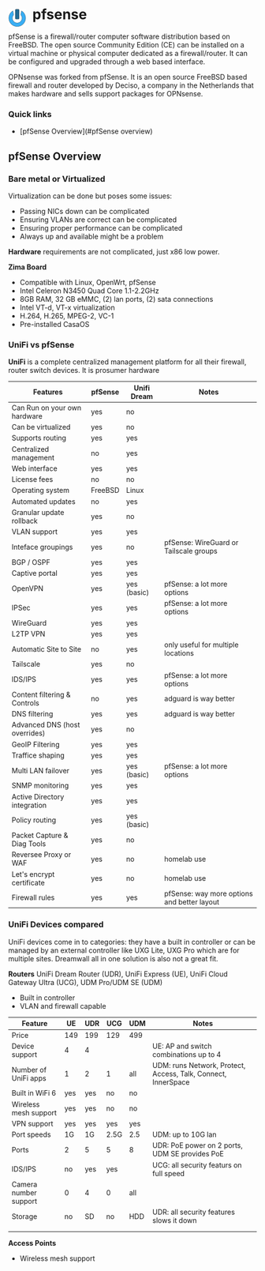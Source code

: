 # pfsense <img style="margin: 6px 13px 0px 0px" align="left" src="../../../data/images/logo_36x36.png" />

pfSense is a firewall/router computer software distribution based on FreeBSD. The open source 
Community Edition (CE) can be installed on a virtual machine or physical computer dedicated as a 
firewall/router. It can be configured and upgraded through a web based interface.

OPNsense was forked from pfSense. It is an open source FreeBSD based firewall and router developed by 
Deciso, a company in the Netherlands that makes hardware and sells support packages for OPNsense.

### Quick links
* [pfSense Overview](#pfSense overview)

## pfSense Overview

### Bare metal or Virtualized
Virtualization can be done but poses some issues:
* Passing NICs down can be complicated
* Ensuring VLANs are correct can be complicated
* Ensuring proper performance can be complicated
* Always up and available might be a problem

**Hardware** requirements are not complicated, just x86 low power.

**Zima Board**
* Compatible with Linux, OpenWrt, pfSense
* Intel Celeron N3450 Quad Core 1.1-2.2GHz
* 8GB RAM, 32 GB eMMC, (2) lan ports, (2) sata connections
* Intel VT-d, VT-x virtualization
* H.264, H.265, MPEG-2, VC-1
* Pre-installed CasaOS

### UniFi vs pfSense
**UniFi** is a complete centralized management platform for all their firewall, router switch 
devices. It is prosumer hardware

| Features                      | pfSense | Unifi Dream | Notes
| ----------------------------- | ------- | ----------- | -------------------------
| Can Run on your own hardware  | yes     | no          | 
| Can be virtualized            | yes     | no          | 
| Supports routing              | yes     | yes         | 
| Centralized management        | no      | yes         | 
| Web interface                 | yes     | yes         | 
| License fees                  | no      | no          | 
| Operating system              | FreeBSD | Linux       |
| Automated updates             | no      | yes         | 
| Granular update rollback      | yes     | no          | 
| VLAN support                  | yes     | yes         | 
| Inteface groupings            | yes     | no          | pfSense: WireGuard or Tailscale groups  
| BGP / OSPF                    | yes     | yes         |
| Captive portal                | yes     | yes         |
| OpenVPN                       | yes     | yes (basic) | pfSense: a lot more options
| IPSec                         | yes     | yes         | pfSense: a lot more options
| WireGuard                     | yes     | yes         | 
| L2TP VPN                      | yes     | yes         |
| Automatic Site to Site        | no      | yes         | only useful for multiple locations
| Tailscale                     | yes     | no          | 
| IDS/IPS                       | yes     | yes         | pfSense: a lot more options
| Content filtering & Controls  | no      | yes         | adguard is way better
| DNS filtering                 | yes     | yes         | adguard is way better
| Advanced DNS (host overrides) | yes     | no          |
| GeoIP Filtering               | yes     | yes         |
| Traffice shaping              | yes     | yes         |
| Multi LAN failover            | yes     | yes (basic) | pfSense: a lot more options
| SNMP monitoring               | yes     | yes         |
| Active Directory integration  | yes     | yes         | 
| Policy routing                | yes     | yes (basic) |
| Packet Capture & Diag Tools   | yes     | no          |
| Reversee Proxy or WAF         | yes     | no          | homelab use
| Let's encrypt certificate     | yes     | no          | homelab use
| Firewall rules                | yes     | yes         | pfSense: way more options and better layout

### UniFi Devices compared
UniFi devices come in to categories: they have a built in controller or can be managed by an external 
controller like UXG Lite, UXG Pro which are for multiple sites. Dreamwall all in one solution is also 
not a great fit.

**Routers**
UniFi Dream Router (UDR), UniFi Express (UE), UniFi Cloud Gateway Ultra (UCG), UDM Pro/UDM SE (UDM)
* Built in controller
* VLAN and firewall capable

| Feature                       | UE  | UDR | UCG | UDM | Notes
| ----------------------------- | --- | --- | --- | --- | -------------------------------------
| Price                         | 149 | 199 | 129 | 499 | 
| Device support                | 4   | 4   |     |     | UE: AP and switch combinations up to 4
| Number of UniFi apps          | 1   | 2   | 1   | all | UDM: runs Network, Protect, Access, Talk, Connect, InnerSpace
| Built in WiFi 6               | yes | yes | no  | no  | 
| Wireless mesh support         | yes | yes | no  | no  | 
| VPN support                   | yes | yes | yes | yes | 
| Port speeds                   | 1G  | 1G  | 2.5G| 2.5 | UDM: up to 10G lan
| Ports                         | 2   | 5   |  5  | 8   | UDR: PoE power on 2 ports, UDM SE provides PoE
| IDS/IPS                       | no  | yes | yes |     | UCG: all security featurs on full speed
| Camera number support         | 0   | 4   |  0  | all | 
| Storage                       | no  | SD  | no  | HDD | UDR: all security features slows it down
| |     | |     |     | 
| |     | |     |     | 

**Access Points**
* Wireless mesh support


